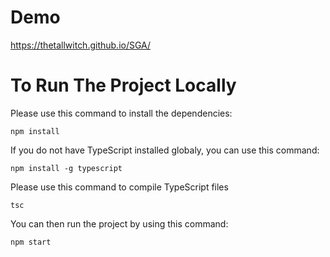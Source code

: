 # Demo
https://thetallwitch.github.io/SGA/

# To Run The Project Locally
Please use this command to install the dependencies:
```
npm install
```

If you do not have TypeScript installed globaly, you can use this command:
```
npm install -g typescript
```

Please use this command to compile TypeScript files
```
tsc
```

You can then run the project by using this command:
```
npm start
```
